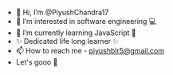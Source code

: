 - 👋 Hi, I’m @PiyushChandra17
- 👀 I’m interested in software engineering 💻
- 🌱 I’m currently learning JavaScript 💫
- ✨ Dedicated life long learner ✨
- 📫 How to reach me - piyushblr5@gmail.com 
- Let's gooo 🚀

<!---
PiyushChandra17/PiyushChandra17 is a ✨ special ✨ repository because its `README.md` (this file) appears on your GitHub profile.
You can click the Preview link to take a look at your changes.
--->
